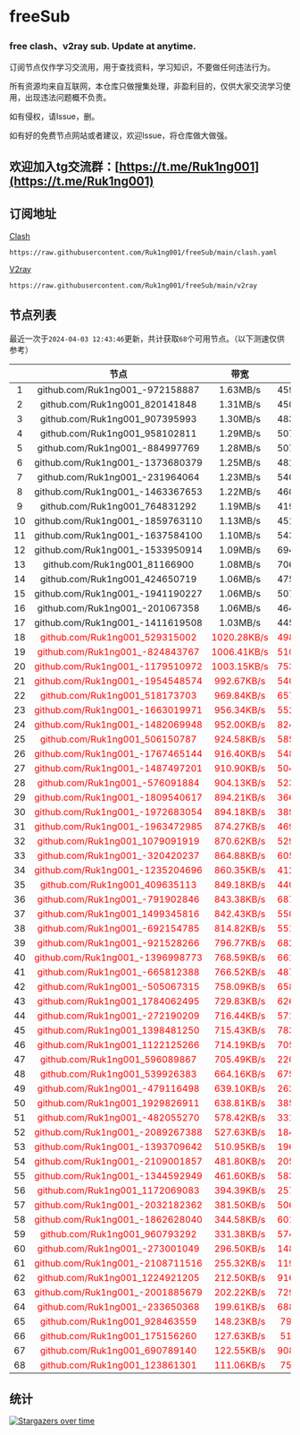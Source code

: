 # freeSub
### free clash、v2ray sub. Update at anytime.

订阅节点仅作学习交流用，用于查找资料，学习知识，不要做任何违法行为。

所有资源均来自互联网，本仓库只做搜集处理，非盈利目的，仅供大家交流学习使用，出现违法问题概不负责。

如有侵权，请Issue，删。

如有好的免费节点网站或者建议，欢迎Issue，将仓库做大做强。

## 欢迎加入tg交流群：[https://t.me/Ruk1ng001](https://t.me/Ruk1ng001)

## 订阅地址
[Clash](https://raw.githubusercontent.com/Ruk1ng001/freeSub/main/clash.yaml)
```
https://raw.githubusercontent.com/Ruk1ng001/freeSub/main/clash.yaml
```
[V2ray](https://raw.githubusercontent.com/Ruk1ng001/freeSub/main/v2ray)
```
https://raw.githubusercontent.com/Ruk1ng001/freeSub/main/v2ray
```

## 节点列表

最近一次于`2024-04-03 12:43:46`更新，共计获取`68`个可用节点。（以下测速仅供参考）

|  | 节点 | 带宽 | 延迟 |
|:-:|:--:|:--:|:--:|
 | 1 | github.com/Ruk1ng001_-972158887 | 1.63MB/s | 459.00ms |
 | 2 | github.com/Ruk1ng001_820141848 | 1.31MB/s | 450.00ms |
 | 3 | github.com/Ruk1ng001_907395993 | 1.30MB/s | 483.00ms |
 | 4 | github.com/Ruk1ng001_958102811 | 1.29MB/s | 507.00ms |
 | 5 | github.com/Ruk1ng001_-884997769 | 1.28MB/s | 507.00ms |
 | 6 | github.com/Ruk1ng001_-1373680379 | 1.25MB/s | 481.00ms |
 | 7 | github.com/Ruk1ng001_-231964064 | 1.23MB/s | 540.00ms |
 | 8 | github.com/Ruk1ng001_-1463367653 | 1.22MB/s | 460.00ms |
 | 9 | github.com/Ruk1ng001_764831292 | 1.19MB/s | 419.00ms |
 | 10 | github.com/Ruk1ng001_-1859763110 | 1.13MB/s | 451.00ms |
 | 11 | github.com/Ruk1ng001_-1637584100 | 1.10MB/s | 543.00ms |
 | 12 | github.com/Ruk1ng001_-1533950914 | 1.09MB/s | 694.00ms |
 | 13 | github.com/Ruk1ng001_81166900 | 1.08MB/s | 706.00ms |
 | 14 | github.com/Ruk1ng001_424650719 | 1.06MB/s | 475.00ms |
 | 15 | github.com/Ruk1ng001_-1941190227 | 1.06MB/s | 507.00ms |
 | 16 | github.com/Ruk1ng001_-201067358 | 1.06MB/s | 464.00ms |
 | 17 | github.com/Ruk1ng001_-1411619508 | 1.03MB/s | 445.00ms |
 | 18 | <font color=red>github.com/Ruk1ng001_529315002</font> | <font color=red>1020.28KB/s</font> | <font color=red>498.00ms</font> |
 | 19 | <font color=red>github.com/Ruk1ng001_-824843767</font> | <font color=red>1006.41KB/s</font> | <font color=red>510.00ms</font> |
 | 20 | <font color=red>github.com/Ruk1ng001_-1179510972</font> | <font color=red>1003.15KB/s</font> | <font color=red>753.00ms</font> |
 | 21 | <font color=red>github.com/Ruk1ng001_-1954548574</font> | <font color=red>992.67KB/s</font> | <font color=red>540.00ms</font> |
 | 22 | <font color=red>github.com/Ruk1ng001_518173703</font> | <font color=red>969.84KB/s</font> | <font color=red>657.00ms</font> |
 | 23 | <font color=red>github.com/Ruk1ng001_-1663019971</font> | <font color=red>956.34KB/s</font> | <font color=red>552.00ms</font> |
 | 24 | <font color=red>github.com/Ruk1ng001_-1482069948</font> | <font color=red>952.00KB/s</font> | <font color=red>824.00ms</font> |
 | 25 | <font color=red>github.com/Ruk1ng001_506150787</font> | <font color=red>924.58KB/s</font> | <font color=red>585.00ms</font> |
 | 26 | <font color=red>github.com/Ruk1ng001_-1767465144</font> | <font color=red>916.40KB/s</font> | <font color=red>548.00ms</font> |
 | 27 | <font color=red>github.com/Ruk1ng001_-1487497201</font> | <font color=red>910.90KB/s</font> | <font color=red>504.00ms</font> |
 | 28 | <font color=red>github.com/Ruk1ng001_-576091884</font> | <font color=red>904.13KB/s</font> | <font color=red>523.00ms</font> |
 | 29 | <font color=red>github.com/Ruk1ng001_-1809540617</font> | <font color=red>894.21KB/s</font> | <font color=red>366.00ms</font> |
 | 30 | <font color=red>github.com/Ruk1ng001_-1972683054</font> | <font color=red>894.18KB/s</font> | <font color=red>389.00ms</font> |
 | 31 | <font color=red>github.com/Ruk1ng001_-1963472985</font> | <font color=red>874.27KB/s</font> | <font color=red>469.00ms</font> |
 | 32 | <font color=red>github.com/Ruk1ng001_1079091919</font> | <font color=red>870.62KB/s</font> | <font color=red>529.00ms</font> |
 | 33 | <font color=red>github.com/Ruk1ng001_-320420237</font> | <font color=red>864.88KB/s</font> | <font color=red>605.00ms</font> |
 | 34 | <font color=red>github.com/Ruk1ng001_-1235204696</font> | <font color=red>860.35KB/s</font> | <font color=red>412.00ms</font> |
 | 35 | <font color=red>github.com/Ruk1ng001_409635113</font> | <font color=red>849.18KB/s</font> | <font color=red>440.00ms</font> |
 | 36 | <font color=red>github.com/Ruk1ng001_-791902846</font> | <font color=red>843.38KB/s</font> | <font color=red>687.00ms</font> |
 | 37 | <font color=red>github.com/Ruk1ng001_1499345816</font> | <font color=red>842.43KB/s</font> | <font color=red>550.00ms</font> |
 | 38 | <font color=red>github.com/Ruk1ng001_-692154785</font> | <font color=red>814.82KB/s</font> | <font color=red>551.00ms</font> |
 | 39 | <font color=red>github.com/Ruk1ng001_-921528266</font> | <font color=red>796.77KB/s</font> | <font color=red>682.00ms</font> |
 | 40 | <font color=red>github.com/Ruk1ng001_-1396998773</font> | <font color=red>768.59KB/s</font> | <font color=red>661.00ms</font> |
 | 41 | <font color=red>github.com/Ruk1ng001_-665812388</font> | <font color=red>766.52KB/s</font> | <font color=red>487.00ms</font> |
 | 42 | <font color=red>github.com/Ruk1ng001_-505067315</font> | <font color=red>758.09KB/s</font> | <font color=red>658.00ms</font> |
 | 43 | <font color=red>github.com/Ruk1ng001_1784062495</font> | <font color=red>729.83KB/s</font> | <font color=red>626.00ms</font> |
 | 44 | <font color=red>github.com/Ruk1ng001_-272190209</font> | <font color=red>716.44KB/s</font> | <font color=red>571.00ms</font> |
 | 45 | <font color=red>github.com/Ruk1ng001_1398481250</font> | <font color=red>715.43KB/s</font> | <font color=red>783.00ms</font> |
 | 46 | <font color=red>github.com/Ruk1ng001_1122125266</font> | <font color=red>714.19KB/s</font> | <font color=red>705.00ms</font> |
 | 47 | <font color=red>github.com/Ruk1ng001_596089867</font> | <font color=red>705.49KB/s</font> | <font color=red>220.00ms</font> |
 | 48 | <font color=red>github.com/Ruk1ng001_539926383</font> | <font color=red>664.16KB/s</font> | <font color=red>675.00ms</font> |
 | 49 | <font color=red>github.com/Ruk1ng001_-479116498</font> | <font color=red>639.10KB/s</font> | <font color=red>262.00ms</font> |
 | 50 | <font color=red>github.com/Ruk1ng001_1929826911</font> | <font color=red>638.81KB/s</font> | <font color=red>385.00ms</font> |
 | 51 | <font color=red>github.com/Ruk1ng001_-482055270</font> | <font color=red>578.42KB/s</font> | <font color=red>331.00ms</font> |
 | 52 | <font color=red>github.com/Ruk1ng001_-2089267388</font> | <font color=red>527.63KB/s</font> | <font color=red>184.00ms</font> |
 | 53 | <font color=red>github.com/Ruk1ng001_-1393709642</font> | <font color=red>510.95KB/s</font> | <font color=red>196.00ms</font> |
 | 54 | <font color=red>github.com/Ruk1ng001_-2109001857</font> | <font color=red>481.80KB/s</font> | <font color=red>205.00ms</font> |
 | 55 | <font color=red>github.com/Ruk1ng001_-1344592949</font> | <font color=red>461.60KB/s</font> | <font color=red>583.00ms</font> |
 | 56 | <font color=red>github.com/Ruk1ng001_1172069083</font> | <font color=red>394.39KB/s</font> | <font color=red>257.00ms</font> |
 | 57 | <font color=red>github.com/Ruk1ng001_-2032182362</font> | <font color=red>381.50KB/s</font> | <font color=red>506.00ms</font> |
 | 58 | <font color=red>github.com/Ruk1ng001_-1862628040</font> | <font color=red>344.58KB/s</font> | <font color=red>601.00ms</font> |
 | 59 | <font color=red>github.com/Ruk1ng001_960793292</font> | <font color=red>331.38KB/s</font> | <font color=red>574.00ms</font> |
 | 60 | <font color=red>github.com/Ruk1ng001_-273001049</font> | <font color=red>296.50KB/s</font> | <font color=red>148.00ms</font> |
 | 61 | <font color=red>github.com/Ruk1ng001_-2108711516</font> | <font color=red>255.32KB/s</font> | <font color=red>119.00ms</font> |
 | 62 | <font color=red>github.com/Ruk1ng001_1224921205</font> | <font color=red>212.50KB/s</font> | <font color=red>916.00ms</font> |
 | 63 | <font color=red>github.com/Ruk1ng001_-2001885679</font> | <font color=red>202.22KB/s</font> | <font color=red>729.00ms</font> |
 | 64 | <font color=red>github.com/Ruk1ng001_-233650368</font> | <font color=red>199.61KB/s</font> | <font color=red>688.00ms</font> |
 | 65 | <font color=red>github.com/Ruk1ng001_928463559</font> | <font color=red>148.23KB/s</font> | <font color=red>79.00ms</font> |
 | 66 | <font color=red>github.com/Ruk1ng001_175156260</font> | <font color=red>127.63KB/s</font> | <font color=red>51.00ms</font> |
 | 67 | <font color=red>github.com/Ruk1ng001_690789140</font> | <font color=red>122.55KB/s</font> | <font color=red>908.00ms</font> |
 | 68 | <font color=red>github.com/Ruk1ng001_123861301</font> | <font color=red>111.06KB/s</font> | <font color=red>75.00ms</font> |


## 统计

[![Stargazers over time](https://starchart.cc/Ruk1ng001/freeSub.svg)](https://starchart.cc/Ruk1ng001/freeSub)
